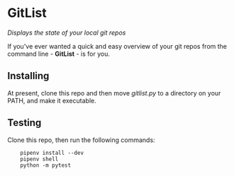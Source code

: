 # GitList
_Displays the state of your local git repos_

If you've ever wanted a quick and easy overview of your git repos from the
command line - **GitList** - is for you.

## Installing

At present, clone this repo and then move _gitlist.py_ to a directory on your
PATH, and make it executable.

## Testing

Clone this repo, then run the following commands:

```
    pipenv install --dev
    pipenv shell
    python -m pytest
```
